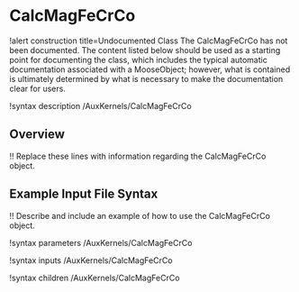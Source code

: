 # CalcMagFeCrCo

!alert construction title=Undocumented Class
The CalcMagFeCrCo has not been documented. The content listed below should be used as a starting point for
documenting the class, which includes the typical automatic documentation associated with a
MooseObject; however, what is contained is ultimately determined by what is necessary to make the
documentation clear for users.

!syntax description /AuxKernels/CalcMagFeCrCo

## Overview

!! Replace these lines with information regarding the CalcMagFeCrCo object.

## Example Input File Syntax

!! Describe and include an example of how to use the CalcMagFeCrCo object.

!syntax parameters /AuxKernels/CalcMagFeCrCo

!syntax inputs /AuxKernels/CalcMagFeCrCo

!syntax children /AuxKernels/CalcMagFeCrCo
